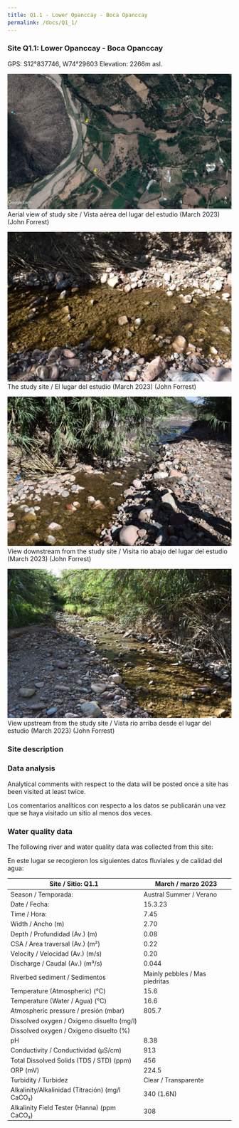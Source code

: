 ```yaml
---
title: Q1.1 - Lower Opanccay - Boca Opanccay
permalink: /docs/Q1_1/
---
```



### Site Q1.1: Lower Opanccay - Boca Opanccay

GPS: S12°837746, W74°29603
Elevation: 2266m asl.


![Q1.1](/assets/sites/Q1.1.jpg)
Aerial view of study site / Vista aérea del lugar del estudio (March 2023) (John Forrest)


![Q1.1site](/assets/sites/Q1.1site.jpg)
The study site / El lugar del estudio (March 2023) (John Forrest)


![Q1.1downstream](/assets/sites/Q1.1downstream.jpg)
View downstream from the study site / Visita rio abajo del lugar del estudio (March 2023) (John Forrest)


![Q1.1upstream](/assets/sites/Q1.1upstream.jpg)
View upstream from the study site / Vista rio arriba desde el lugar del estudio (March 2023) (John Forrest)


### Site description



### Data analysis

Analytical comments with respect to the data will be posted once a site has been visited at least twice.

Los comentarios analíticos con respecto a los datos se publicarán una vez que se haya visitado un sitio al menos dos veces.

### Water quality data

The following river and water quality data was collected from this site:

En este lugar se recogieron los siguientes datos fluviales y de calidad del agua:

|     Site / Sitio: Q1.1                                   |     March / marzo 2023                        |
|----------------------------------------------------------|---------------------------------------|
|     Season / Temporada:                                  |     Austral Summer / Verano           |
|     Date / Fecha:                                        |     15.3.23                           |
|     Time / Hora:                                         |     7.45                              |
|     Width / Ancho (m)                                    |     2.70                              |
|     Depth / Profundidad (Av.) (m)                        |     0.08                              |
|     CSA / Area traversal (Av.) (m²)                      |     0.22                              |
|     Velocity / Velocidad  (Av.) (m/s)                    |     0.20                              |
|     Discharge / Caudal (Av.) (m³/s)                      |     0.044                             |
|     Riverbed sediment / Sedimentos                       |     Mainly pebbles / Mas piedritas    |
|     Temperature (Atmospheric) (°C)                       |     15.6                              |
|     Temperature (Water / Agua) (°C)                      |     16.6                              |
|     Atmospheric pressure / presión (mbar)                |     805.7                             |
|     Dissolved oxygen /   Oxigeno disuelto (mg/l)         |                                       |
|     Dissolved oxygen / Oxigeno disuelto (%)              |                                       |
|     pH                                                   |     8.38                              |
|     Conductivity / Conductividad (µS/cm)                 |     913                               |
|     Total Dissolved Solids (TDS / STD)  (ppm)            |     456                               |
|     ORP (mV)                                             |     224.5                             |
|     Turbidity / Turbidez                                 |     Clear / Transparente              |
|     Alkalinity/Alkalinidad   (Titración) (mg/l CaCO₃)    |     340 (1.6N)                        |
|     Alkalinity Field Tester (Hanna) (ppm CaCO₃)          |     308                               |

